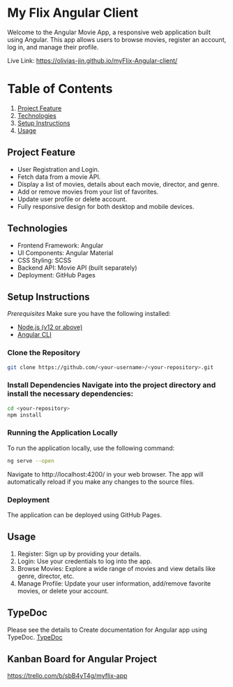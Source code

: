 # My Flix Angular Client
Welcome to the Angular Movie App, a responsive web application built using Angular. This app allows users to browse movies, register an account, log in, and manage their profile.

Live Link: https://olivias-jin.github.io/myFlix-Angular-client/

# Table of Contents
1. [Project Feature](#project-feature)
2. [Technologies](#technologies)
3. [Setup Instructions](#setup-instructions)
4. [Usage](#usage)

## Project Feature
- User Registration and Login.
- Fetch data from a movie API.
- Display a list of movies, details about each movie, director, and genre.
- Add or remove movies from your list of favorites.
- Update user profile or delete account.
- Fully responsive design for both desktop and mobile devices.

## Technologies 
- Frontend Framework: Angular
- UI Components: Angular Material
- CSS Styling: SCSS
- Backend API: Movie API (built separately)
- Deployment: GitHub Pages

## Setup Instructions
*Prerequisites*
Make sure you have the following installed:
- [Node.js (v12 or above)](https://nodejs.org/en)
- [Angular CLI](https://v17.angular.io/cli)

### Clone the Repository
```bash
git clone https://github.com/<your-username>/<your-repository>.git
```

### Install Dependencies Navigate into the project directory and install the necessary dependencies:
```bash
cd <your-repository>
npm install
```

### Running the Application Locally
To run the application locally, use the following command:
```bash
ng serve --open
```
Navigate to http://localhost:4200/ in your web browser. The app will automatically reload if you make any changes to the source files.

### Deployment
The application can be deployed using GitHub Pages.

## Usage
1. Register: Sign up by providing your details.
2. Login: Use your credentials to log into the app.
3. Browse Movies: Explore a wide range of movies and view details like genre, director, etc.
4. Manage Profile: Update your user information, add/remove favorite movies, or delete your account.

## TypeDoc
Please see the details to Create documentation for Angular app using TypeDoc.
[TypeDoc](https://typedoc.org/index.html)


## Kanban Board for Angular Project
https://trello.com/b/sbB4yT4g/myflix-app